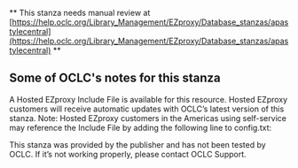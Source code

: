 ** This stanza needs manual review at [https://help.oclc.org/Library_Management/EZproxy/Database_stanzas/apastylecentral](https://help.oclc.org/Library_Management/EZproxy/Database_stanzas/apastylecentral) **

## Some of OCLC's notes for this stanza

A Hosted EZproxy Include File is available for this resource. Hosted EZproxy customers will receive automatic updates with OCLC&rsquo;s latest version of this stanza. Note: Hosted EZproxy customers in the Americas using self-service may reference the Include File by adding the following line to config.txt:

This stanza was provided by the publisher and has not been tested by OCLC. If it&rsquo;s not working properly, please contact OCLC Support.

&nbsp;
